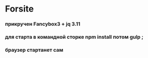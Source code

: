 <h1>Forsite</h1>
<h3>прикручен Fancybox3 + jq 3.11 </h3>
  
<h3>для старта в командной сторке npm install потом gulp ;</h3>

<h3>браузер стартанет сам</h3>
